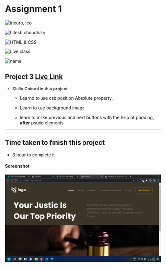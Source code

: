 # Assignment 1

![ineuro, lco](https://img.shields.io/badge/iNeuron-LCO-green)

![hitesh choudhary](https://img.shields.io/badge/Hitesh--Choudhary-Full--stack--JS--bootcamp-red)

![HTML & CSS](https://img.shields.io/badge/HTML-CSS-orange)

![Live class](https://img.shields.io/badge/LIVE--CLASS-PROJECT--3-lightgrey)

![name](https://img.shields.io/badge/Vimal--Kumar-lightgrey)

## Project 3 [Live Link](https://law-homepage.netlify.app/)

- Skills Gained in this project

  - Learnd to use css position Absolute property.

  - Learn to use background image

  - learn to make previous and next buttons with the help of padding, **after** psudo elements

---

## Time taken to finish this project

- 3 hour to complete it

#### Screenshot

![Desktop](./screenshot/project%203.png)
